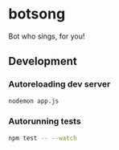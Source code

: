 # botsong
Bot who sings, for you!



## Development

### Autoreloading dev server

```bash
nodemon app.js
```

### Autorunning tests

```bash
npm test -- --watch
```
